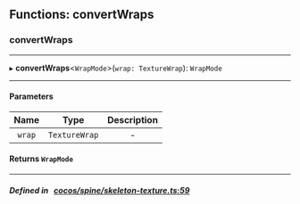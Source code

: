 ## Functions: convertWraps

### convertWraps


___
▸ **convertWraps**<`WrapMode`\>(`wrap: TextureWrap`): `WrapMode`
___


#### Parameters

| Name | Type | Description |
| :------: | :------: | :------: |
| `wrap` | `TextureWrap` | - |

#### Returns `WrapMode` 
___


##### Defined in &nbsp;   [cocos/spine/skeleton-texture.ts:59](https://github.com/cocos-creator/engine/blob/c7bf6b8a9/cocos/spine/skeleton-texture.ts#L59)&nbsp;

